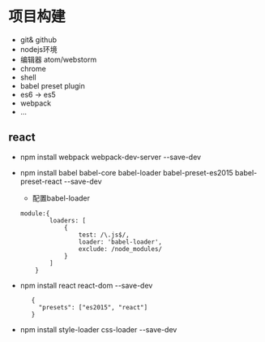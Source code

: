 # 项目构建
- git& github
- nodejs环境
- 编辑器 atom/webstorm
- chrome
- shell
- babel preset plugin
- es6 -> es5
- webpack
- ...

## react
-  npm install webpack webpack-dev-server --save-dev
-  npm install babel babel-core babel-loader babel-preset-es2015 babel-preset-react --save-dev
   - 配置babel-loader
   ```
   module:{
           loaders: [
               {
                   test: /\.js$/,
                   loader: 'babel-loader',
                   exclude: /node_modules/
               }
           ]
       }
    ```
-  npm install react react-dom --save-dev
    ```
       {
         "presets": ["es2015", "react"]
       }
   ```
   
-  npm install style-loader css-loader --save-dev